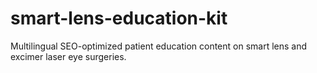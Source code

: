 # smart-lens-education-kit
Multilingual SEO-optimized patient education content on smart lens and excimer laser eye surgeries.
